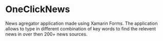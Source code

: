 # OneClickNews

News agregator application made using Xamarin Forms. The application allows to type in different combination of key words to find the relevent news in over then 200+ news sources.
